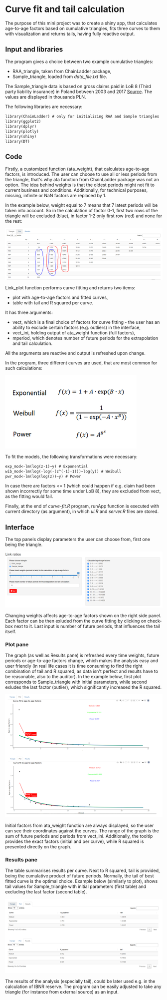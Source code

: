 # Curve fit and tail calculation

The purpose of this mini project was to create a shiny app, that calculates age-to-age factors based on cumulative triangles, fits three curves to them with visualization and returns tails, having fully reactive output. 

## Input and libraries

The program gives a choice between two example cumulative triangles:
- RAA_triangle, taken from ChainLadder package,
- Sample_triangle, loaded from *data_file.txt* file.

The Sample_triangle data is based on gross claims paid in LoB 8 (Third party liability insurance) in Poland between 2003 and 2017 [Source](https://www.knf.gov.pl/?articleId=65250&p_id=18). The values are displayed in thousands PLN.

The following libraries are necessary:
```
library(ChainLadder) # only for initializing RAA and Sample triangles
library(ggplot2)
library(dplyr)
library(plotly)
library(shiny)
library(DT)
```

## Code

Firstly, a customized function (ata_weight), that calculates age-to-age factors, is introduced. The user can choose to use all or less periods from the triangle, that's why ata function from ChainLadder package was not an option. The idea behind weights is that the oldest periods might not fit to current business and conditions. Additionally, for technical purposes, missing, infinite or NaN factors are replaced by 1.

In the example below, weight equal to 7 means that 7 latest periods will be taken into account. So in the calculation of factor 0-1, first two rows of the triangle will be excluded (blue), in factor 1-2 only first row (red) and none for the rest:

![triangle](Triangle.PNG)

Link_plot function performs curve fitting and returns two items:
- plot with age-to-age factors and fitted curves,
- table with tail and R squared per curve.

It has three arguments:
- vect, which is a final choice of factors for curve fitting - the user has an ability to exclude certain factors (e.g. outliers) in the interface,
- vect_ini, holding output of ata_weight function (full factors),
- mperiod, which denotes number of future periods for the extrapolation and tail calculation.

All the arguments are reactive and output is refreshed upon change.

In the program, three different curves are used, that are most common for such calculations:

![curves](Curves.png)

To fit the models, the following transformations were necessary:
```
exp_mod<-lm(log(z-1)~y) # Exponential
wib_mod<-lm(log(-log(-(z^(-1)-1)))~log(y)) # Weibull
pwr_mod<-lm(log(log(z))~y) # Power
```
In case there are factors <= 1 (which could happen if e.g. claim had been shown incorrectly for some time under LoB 8), they are excluded from vect, as the fitting would fail.

Finally, at the end of *curve-fit.R* program, runApp function is executed with current directory (as argument), in which *ui.R* and *server.R* files are stored.


## Interface

The top panels display parameters the user can choose from, first one being the triangle.

![interface](Interface.png)

Changing weights affects age-to-age factors shown on the right side panel. Each factor can be then exluded from the curve fitting by clicking on check-box next to it. 
Last input is number of future periods, that influences the tail itself.

### Plot pane
The graph (as well as Results pane) is refreshed every time weights, future periods or age-to-age factors change, which makes the analysis easy and user friendly (in real life cases it is time consuming to find the right combination of tail and R squared, as data isn't perfect and results have to be reasonable, also to the auditor).
In the example below, first plot corresponds to Sample_triangle with initial parameters, while second exludes the last factor (outlier), which significantly increased the R squared.

![plot](Plot.png)

Initial factors from ata_weight function are always displayed, so the user can see their coordinates against the curves. The range of the graph is the sum of future periods and periods from vect_ini.
Additionally, the tooltip provides the exact factors (initial and per curve), while R squared is presented directly on the graph.

### Results pane
The table summarises results per curve. Next to R squared, tail is provided, being the cumulative product of future periods. Normally, the tail of best fitted curve is the optimal choice.
Example below (similarly to plot), shows tail values for Sample_triangle with initial parameters (first table) and excluding the last factor (second table).

![plot](Table.png)

The results of the analysis (especially tail), could be later used e.g. in the calculation of IBNR reserve. The program can be easily adjusted to take any triangle (for instance from external source) as an input.
